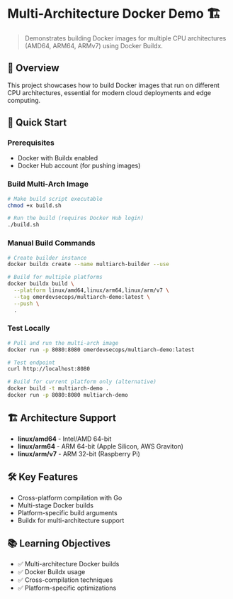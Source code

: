 # Multi-Architecture Docker Demo 🏗️

> Demonstrates building Docker images for multiple CPU architectures (AMD64, ARM64, ARMv7) using Docker Buildx.

## 🎯 Overview

This project showcases how to build Docker images that run on different CPU architectures, essential for modern cloud deployments and edge computing.

## 🚀 Quick Start

### Prerequisites
- Docker with Buildx enabled
- Docker Hub account (for pushing images)

### Build Multi-Arch Image

```bash
# Make build script executable
chmod +x build.sh

# Run the build (requires Docker Hub login)
./build.sh
```

### Manual Build Commands

```bash
# Create builder instance
docker buildx create --name multiarch-builder --use

# Build for multiple platforms
docker buildx build \
  --platform linux/amd64,linux/arm64,linux/arm/v7 \
  --tag omerdevsecops/multiarch-demo:latest \
  --push \
  .
```

### Test Locally

```bash
# Pull and run the multi-arch image
docker run -p 8080:8080 omerdevsecops/multiarch-demo:latest

# Test endpoint
curl http://localhost:8080

# Build for current platform only (alternative)
docker build -t multiarch-demo .
docker run -p 8080:8080 multiarch-demo
```

## 🏗️ Architecture Support

- **linux/amd64** - Intel/AMD 64-bit
- **linux/arm64** - ARM 64-bit (Apple Silicon, AWS Graviton)
- **linux/arm/v7** - ARM 32-bit (Raspberry Pi)

## 🛠️ Key Features

- Cross-platform compilation with Go
- Multi-stage Docker builds
- Platform-specific build arguments
- Buildx for multi-architecture support

## 📚 Learning Objectives

- ✅ Multi-architecture Docker builds
- ✅ Docker Buildx usage
- ✅ Cross-compilation techniques
- ✅ Platform-specific optimizations